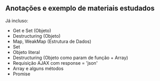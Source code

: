 ## Anotações e exemplo de materiais estudados

Já incluso:
- Get e Set (Objeto)
- Destructuring (Objeto)
- Map, WeakMap (Estrutura de Dados)
- Set
- Objeto literal
- Destructuring (Objeto como param de função + Array)
- Requisição AJAX com response = 'json'
- Array e alguns métodos
- Promise